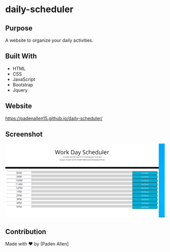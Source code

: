 # daily-scheduler

## Purpose
A website to organize your daily activities.

## Built With
* HTML
* CSS
* JavaScript
* Bootstrap
* Jquery

## Website
https://padenallen15.github.io/daily-scheduler/

## Screenshot
![Alt text](./assets/images/demo.png)

## Contribution
Made with ❤️ by [Paden Allen]